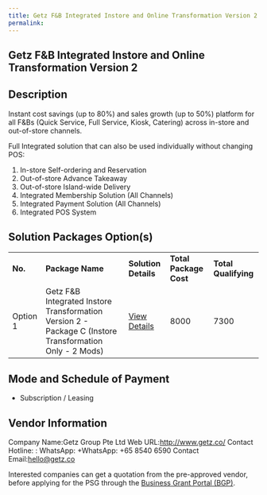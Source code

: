 ```yaml
---
title: Getz F&B Integrated Instore and Online Transformation Version 2
permalink: 
---
```


## Getz F&B Integrated Instore and Online Transformation Version 2

## Description

Instant cost savings (up to 80%) and sales growth (up to 50%) platform for all F&Bs (Quick Service, Full Service, Kiosk, Catering) across in-store and out-of-store channels.

Full Integrated solution that can also be used individually without changing POS:
1) In-store Self-ordering and Reservation
2) Out-of-store Advance Takeaway
3) Out-of-store Island-wide Delivery
4) Integrated Membership Solution (All Channels)
5) Integrated Payment Solution (All Channels)
6) Integrated POS System

## Solution Packages Option(s)

<table>
<tr>
<td><b>No.</b></td>
<td><b>Package Name</b></td>
<td><b>Solution Details</b></td>
<td><b>Total Package Cost</b></td>
<td><b>Total Qualifying</b></td>
</tr>
<tr>
<td>Option 1</td>
<td>Getz F&B Integrated Instore Transformation Version 2 - Package C (Instore Transformation Only - 2 Mods)</td>
<td><a href='https://www.gobusiness.gov.sg/images/psg/Desensitised_Getz_Group_Annex_3-CR_wef_10_Sept_2020.pdf'>View Details</a></td>
<td>8000</td>
<td>7300</td>
</tr>
</table>

## Mode and Schedule of Payment

 - Subscription / Leasing

## Vendor Information

 Company Name:Getz Group Pte Ltd 
Web URL:http://www.getz.co/ 
Contact Hotline: :  WhatsApp: +WhatsApp: +65 8540 6590 
Contact Email:hello@getz.co 


Interested companies can get a quotation from the pre-approved vendor, before applying for the PSG through the <a href='https://www.businessgrants.gov.sg/'>Business Grant Portal (BGP)</a>.

